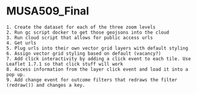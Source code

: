 # MUSA509_Final

	1. Create the dataset for each of the three zoom levels
	2. Run gc script docker to get those geojsons into the cloud
	3. Run cloud script that allows for public access urls
	4. Get urls
	5. Plug urls into their own vector grid layers with default styling
	6. Assign vector grid styling based on default (vacancy?)
	7. Add click interactivity by adding a click event to each tile. Use Leaflet 1.7.1 so that click stuff will work
	8. Access information from the layer click event and load it into a pop up. 
	9. Add change event for outcome filters that redraws the filter (redraw()) and changes a key.
